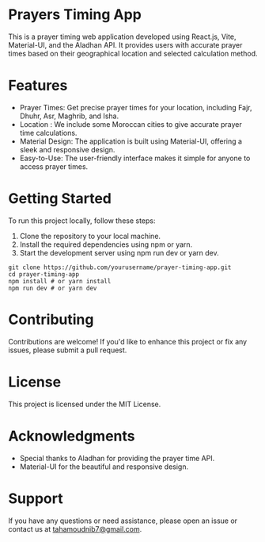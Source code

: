 # Prayers Timing App
This is a prayer timing web application developed using React.js, Vite, Material-UI, and the Aladhan API. It provides users with accurate prayer times based on their geographical location and selected calculation method.

# Features
- Prayer Times: Get precise prayer times for your location, including Fajr, Dhuhr, Asr, Maghrib, and Isha.
- Location : We include some Moroccan cities to give accurate prayer time calculations.
- Material Design: The application is built using Material-UI, offering a sleek and responsive design.
- Easy-to-Use: The user-friendly interface makes it simple for anyone to access prayer times.

# Getting Started
To run this project locally, follow these steps:

1. Clone the repository to your local machine.
2. Install the required dependencies using npm or yarn.
3. Start the development server using npm run dev or yarn dev.
```console
git clone https://github.com/yourusername/prayer-timing-app.git
cd prayer-timing-app
npm install # or yarn install
npm run dev # or yarn dev
```
# Contributing
Contributions are welcome! If you'd like to enhance this project or fix any issues, please submit a pull request.

# License
This project is licensed under the MIT License.

# Acknowledgments
- Special thanks to Aladhan for providing the prayer time API.
- Material-UI for the beautiful and responsive design.

# Support
If you have any questions or need assistance, please open an issue or contact us at tahamoudnib7@gmail.com.
